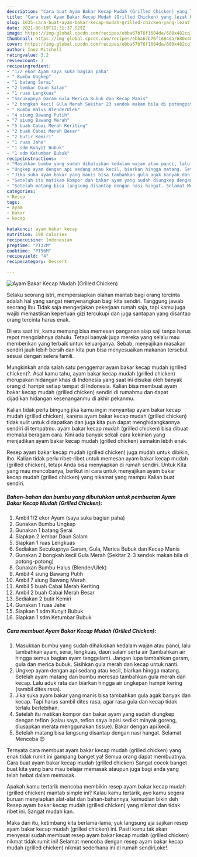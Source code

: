 ```yaml
---
description: "Cara buat Ayam Bakar Kecap Mudah (Grilled Chicken) yang lezat Untuk Jualan"
title: "Cara buat Ayam Bakar Kecap Mudah (Grilled Chicken) yang lezat Untuk Jualan"
slug: 1035-cara-buat-ayam-bakar-kecap-mudah-grilled-chicken-yang-lezat-untuk-jualan
date: 2021-06-19T12:31:37.529Z
image: https://img-global.cpcdn.com/recipes/ebba67b76f1684da/680x482cq70/ayam-bakar-kecap-mudah-grilled-chicken-foto-resep-utama.jpg
thumbnail: https://img-global.cpcdn.com/recipes/ebba67b76f1684da/680x482cq70/ayam-bakar-kecap-mudah-grilled-chicken-foto-resep-utama.jpg
cover: https://img-global.cpcdn.com/recipes/ebba67b76f1684da/680x482cq70/ayam-bakar-kecap-mudah-grilled-chicken-foto-resep-utama.jpg
author: Inez Mitchell
ratingvalue: 3.2
reviewcount: 3
recipeingredient:
- "1/2 ekor Ayam saya suka bagian paha"
- " Bumbu Ungkep"
- "1 batang Serai"
- "2 lembar Daun Salam"
- "1 ruas Lengkuas"
- "Secukupnya Garam Gula Merica Bubuk dan Kecap Manis"
- "2 bongkah kecil Gula Merah Sekitar 23 sendok makan bila di potongpotong"
- " Bumbu Halus BlenderUlek"
- "4 siung Bawang Putih"
- "7 siung Bawang Merah"
- "5 buah Cabai Merah Keriting"
- "2 buah Cabai Merah Besar"
- "2 butir Kemiri"
- "1 ruas Jahe"
- "1 sdm Kunyit Bubuk"
- "1 sdm Ketumbar Bubuk"
recipeinstructions:
- "Masukkan bumbu yang sudah dihaluskan kedalam wajan atau panci, lalu tambahkan ayam, serai, lengkuas, daun salam serta air (tambahkan air hingga semua bagian ayam tenggelam). Jangan lupa tambahkan garam, gula dan merica bubuk. Sisihkan gula merah dan kecap untuk nanti."
- "Ungkep ayam dengan api sedang atau kecil, biarkan hingga matang. Setelah ayam matang dan bumbu meresap tambahkan gula merah dan kecap. Lalu aduk rata dan biarkan hingga air ungkepan hampir kering (sambil dites rasa)."
- "Jika suka ayam bakar yang manis bisa tambahkan gula agak banyak dan kecap. Tapi harus sambil dites rasa, agar rasa gula dan kecap tidak terlalu berlebihan."
- "Setelah itu matikan kompor dan bakar ayam yang sudah diungkep dengan teflon (kalau saya, teflon saya lapisi sedikit minyak goreng, diusapkan merata menggunakan tissue). Bakar dengan api kecil."
- "Setelah matang bisa langsung disantap dengan nasi hangat. Selamat Mencoba 😊"
categories:
- Resep
tags:
- ayam
- bakar
- kecap

katakunci: ayam bakar kecap 
nutrition: 198 calories
recipecuisine: Indonesian
preptime: "PT32M"
cooktime: "PT56M"
recipeyield: "4"
recipecategory: Dessert

---
```



![Ayam Bakar Kecap Mudah (Grilled Chicken)](https://img-global.cpcdn.com/recipes/ebba67b76f1684da/680x482cq70/ayam-bakar-kecap-mudah-grilled-chicken-foto-resep-utama.jpg)

Selaku seorang istri, mempersiapkan olahan mantab bagi orang tercinta adalah hal yang sangat menyenangkan bagi kita sendiri. Tanggung jawab seorang ibu Tidak saja mengerjakan pekerjaan rumah saja, tapi kamu juga wajib memastikan keperluan gizi tercukupi dan juga santapan yang disantap orang tercinta harus enak.

Di era  saat ini, kamu memang bisa memesan panganan siap saji tanpa harus repot mengolahnya dahulu. Tetapi banyak juga mereka yang selalu mau memberikan yang terbaik untuk keluarganya. Sebab, menyajikan masakan sendiri jauh lebih bersih dan kita pun bisa menyesuaikan makanan tersebut sesuai dengan selera famili. 



Mungkinkah anda salah satu penggemar ayam bakar kecap mudah (grilled chicken)?. Asal kamu tahu, ayam bakar kecap mudah (grilled chicken) merupakan hidangan khas di Indonesia yang saat ini disukai oleh banyak orang di hampir setiap tempat di Indonesia. Kalian bisa membuat ayam bakar kecap mudah (grilled chicken) sendiri di rumahmu dan dapat dijadikan hidangan kesenanganmu di akhir pekanmu.

Kalian tidak perlu bingung jika kamu ingin menyantap ayam bakar kecap mudah (grilled chicken), karena ayam bakar kecap mudah (grilled chicken) tidak sulit untuk didapatkan dan juga kita pun dapat menghidangkannya sendiri di tempatmu. ayam bakar kecap mudah (grilled chicken) bisa dibuat memalui beragam cara. Kini ada banyak sekali cara kekinian yang menjadikan ayam bakar kecap mudah (grilled chicken) semakin lebih enak.

Resep ayam bakar kecap mudah (grilled chicken) juga mudah untuk dibikin, lho. Kalian tidak perlu ribet-ribet untuk memesan ayam bakar kecap mudah (grilled chicken), tetapi Anda bisa menyiapkan di rumah sendiri. Untuk Kita yang mau mencobanya, berikut ini cara untuk menyajikan ayam bakar kecap mudah (grilled chicken) yang nikamat yang mampu Kalian buat sendiri.

<!--inarticleads1-->

##### Bahan-bahan dan bumbu yang dibutuhkan untuk pembuatan Ayam Bakar Kecap Mudah (Grilled Chicken):

1. Ambil 1/2 ekor Ayam (saya suka bagian paha)
1. Gunakan  Bumbu Ungkep
1. Gunakan 1 batang Serai
1. Siapkan 2 lembar Daun Salam
1. Siapkan 1 ruas Lengkuas
1. Sediakan Secukupnya Garam, Gula, Merica Bubuk dan Kecap Manis
1. Gunakan 2 bongkah kecil Gula Merah (Sekitar 2-3 sendok makan bila di potong-potong)
1. Gunakan  Bumbu Halus (Blender/Ulek)
1. Ambil 4 siung Bawang Putih
1. Ambil 7 siung Bawang Merah
1. Ambil 5 buah Cabai Merah Keriting
1. Ambil 2 buah Cabai Merah Besar
1. Sediakan 2 butir Kemiri
1. Gunakan 1 ruas Jahe
1. Siapkan 1 sdm Kunyit Bubuk
1. Siapkan 1 sdm Ketumbar Bubuk




<!--inarticleads2-->

##### Cara membuat Ayam Bakar Kecap Mudah (Grilled Chicken):

1. Masukkan bumbu yang sudah dihaluskan kedalam wajan atau panci, lalu tambahkan ayam, serai, lengkuas, daun salam serta air (tambahkan air hingga semua bagian ayam tenggelam). Jangan lupa tambahkan garam, gula dan merica bubuk. Sisihkan gula merah dan kecap untuk nanti.
1. Ungkep ayam dengan api sedang atau kecil, biarkan hingga matang. Setelah ayam matang dan bumbu meresap tambahkan gula merah dan kecap. Lalu aduk rata dan biarkan hingga air ungkepan hampir kering (sambil dites rasa).
1. Jika suka ayam bakar yang manis bisa tambahkan gula agak banyak dan kecap. Tapi harus sambil dites rasa, agar rasa gula dan kecap tidak terlalu berlebihan.
1. Setelah itu matikan kompor dan bakar ayam yang sudah diungkep dengan teflon (kalau saya, teflon saya lapisi sedikit minyak goreng, diusapkan merata menggunakan tissue). Bakar dengan api kecil.
1. Setelah matang bisa langsung disantap dengan nasi hangat. Selamat Mencoba 😊




Ternyata cara membuat ayam bakar kecap mudah (grilled chicken) yang enak tidak rumit ini gampang banget ya! Semua orang dapat membuatnya. Cara buat ayam bakar kecap mudah (grilled chicken) Sangat cocok banget buat kita yang baru mau belajar memasak ataupun juga bagi anda yang telah hebat dalam memasak.

Apakah kamu tertarik mencoba membikin resep ayam bakar kecap mudah (grilled chicken) mantab simple ini? Kalau kamu tertarik, ayo kamu segera buruan menyiapkan alat-alat dan bahan-bahannya, kemudian bikin deh Resep ayam bakar kecap mudah (grilled chicken) yang nikmat dan tidak ribet ini. Sangat mudah kan. 

Maka dari itu, ketimbang kita berlama-lama, yuk langsung aja sajikan resep ayam bakar kecap mudah (grilled chicken) ini. Pasti kamu tak akan menyesal sudah membuat resep ayam bakar kecap mudah (grilled chicken) nikmat tidak rumit ini! Selamat mencoba dengan resep ayam bakar kecap mudah (grilled chicken) nikmat sederhana ini di rumah sendiri,oke!.

